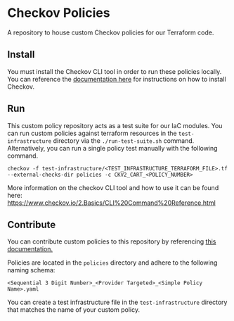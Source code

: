 # Checkov Policies

A repository to house custom Checkov policies for our Terraform code.

## Install

You must install the Checkov CLI tool in order to run these policies locally. You can reference the [documentation here](https://www.checkov.io/2.Basics/Installing%20Checkov.html) for instructions on how to install Checkov.

## Run

This custom policy repository acts as a test suite for our IaC modules. You can run custom policies against terraform resources in the `test-infrastructure` directory via the `./run-test-suite.sh` command. Alternatively, you can run a single policy test manually with the following command.

`checkov -f test-infrastructure/<TEST_INFRASTRUCTURE_TERRAFORM_FILE>.tf --external-checks-dir policies -c CKV2_CART_<POLICY_NUMBER>`

More information on the checkov CLI tool and how to use it can be found here:
https://www.checkov.io/2.Basics/CLI%20Command%20Reference.html

## Contribute

You can contribute custom policies to this repository by referencing [this documentation.](https://www.checkov.io/3.Custom%20Policies/YAML%20Custom%20Policies.html)

Policies are located in the `policies` directory and adhere to the following naming schema:

`<Sequential 3 Digit Number>_<Provider Targeted>_<Simple Policy Name>.yaml`

You can create a test infrastructure file in the `test-infrastructure` directory that matches the name of your custom policy.

